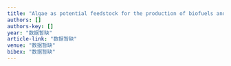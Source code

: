 ```yaml
---
title: "Algae as potential feedstock for the production of biofuels and value-added products: Opportunities and challenges"
authors: []
authors-key: []
year: "数据暂缺"
article-link: "数据暂缺"
venue: "数据暂缺"
bibex: "数据暂缺"
---
```

